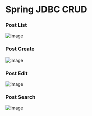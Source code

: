# Spring JDBC CRUD

### Post List

![image](https://github.com/KhineZinThawSCM/spring-jdbc-crud/assets/125332111/3a1b6e33-43b9-4da5-9fab-0a5ba04d43a8)

### Post Create

![image](https://github.com/KhineZinThawSCM/spring-jdbc-crud/assets/125332111/fd87b826-8b4a-44ea-975b-9b27b07a87d1)

### Post Edit

![image](https://github.com/KhineZinThawSCM/spring-jdbc-crud/assets/125332111/dc3d36ab-a422-4c09-ba5d-e2b387c9688d)

### Post Search

![image](https://github.com/KhineZinThawSCM/spring-jdbc-crud/assets/125332111/06fda82a-1255-42b3-9dc0-21eb054367cc)


